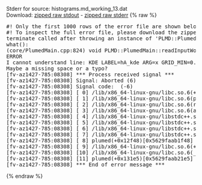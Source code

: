 Stderr for source:  histograms.md_working_13.dat   
Download: [zipped raw stdout](histograms.md_working_13.dat.plumed.stdout.txt.zip) - [zipped raw stderr](histograms.md_working_13.dat.plumed.stderr.txt.zip) 
{% raw %}
<pre>
#! Only the first 1000 rows of the error file are shown below
#! To inspect the full error file, please download the zipped raw stderr file above
terminate called after throwing an instance of 'PLMD::Plumed::ExceptionError'
what():
(core/PlumedMain.cpp:824) void PLMD::PlumedMain::readInputWords(const std::vector<std::__cxx11::basic_string<char> >&)
ERROR
I cannot understand line: KDE LABEL=hA_kde ARG=x GRID_MIN=0.0 GRID_MAX=3.0 GRID_BIN=100 BANDWIDTH=0.1 HEIGHTS=fh
Maybe a missing space or a typo?
[fv-az1427-785:08308] *** Process received signal ***
[fv-az1427-785:08308] Signal: Aborted (6)
[fv-az1427-785:08308] Signal code:  (-6)
[fv-az1427-785:08308] [ 0] /lib/x86_64-linux-gnu/libc.so.6(+0x42520)[0x7fe546a42520]
[fv-az1427-785:08308] [ 1] /lib/x86_64-linux-gnu/libc.so.6(pthread_kill+0x12c)[0x7fe546a969fc]
[fv-az1427-785:08308] [ 2] /lib/x86_64-linux-gnu/libc.so.6(raise+0x16)[0x7fe546a42476]
[fv-az1427-785:08308] [ 3] /lib/x86_64-linux-gnu/libc.so.6(abort+0xd3)[0x7fe546a287f3]
[fv-az1427-785:08308] [ 4] /lib/x86_64-linux-gnu/libstdc++.so.6(+0xa2b9e)[0x7fe546ea2b9e]
[fv-az1427-785:08308] [ 5] /lib/x86_64-linux-gnu/libstdc++.so.6(+0xae20c)[0x7fe546eae20c]
[fv-az1427-785:08308] [ 6] /lib/x86_64-linux-gnu/libstdc++.so.6(+0xae277)[0x7fe546eae277]
[fv-az1427-785:08308] [ 7] /lib/x86_64-linux-gnu/libstdc++.so.6(__cxa_rethrow+0x4b)[0x7fe546eae52b]
[fv-az1427-785:08308] [ 8] plumed(+0x12f48)[0x5629faab1f48]
[fv-az1427-785:08308] [ 9] /lib/x86_64-linux-gnu/libc.so.6(+0x29d90)[0x7fe546a29d90]
[fv-az1427-785:08308] [10] /lib/x86_64-linux-gnu/libc.so.6(__libc_start_main+0x80)[0x7fe546a29e40]
[fv-az1427-785:08308] [11] plumed(+0x131e5)[0x5629faab21e5]
[fv-az1427-785:08308] *** End of error message ***
</pre>
{% endraw %}
